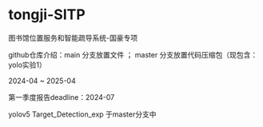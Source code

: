 # tongji-SITP
图书馆位置服务和智能疏导系统-国豪专项 

github仓库介绍：main 分支放置文件 ； master 分支放置代码压缩包（现包含：yolo实验1）

2024-04 ~ 2025-04

第一季度报告deadline：2024-07

yolov5 Target_Detection_exp 于master分支中
